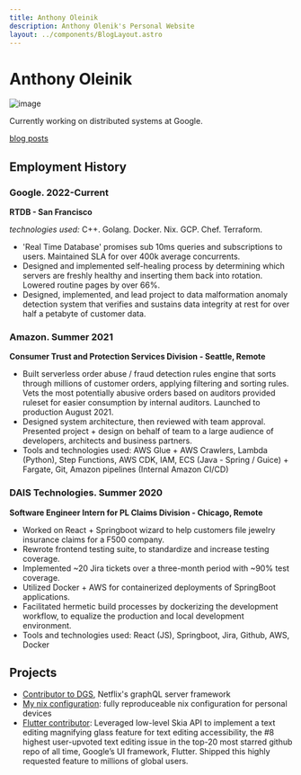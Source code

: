 ```yaml
---
title: Anthony Oleinik
description: Anthony Olenik's Personal Website
layout: ../components/BlogLayout.astro
---
```


# Anthony Oleinik

![image](/images/me.jpg)

Currently working on distributed systems at Google.

[blog posts](blog_directory)


## Employment History
### Google. 2022-Current
**RTDB - San Francisco**

_technologies used:_ C++. Golang. Docker. Nix. GCP. Chef. Terraform. 

- 'Real Time Database' promises sub 10ms queries and subscriptions to users. Maintained SLA for over 400k average concurrents.
- Designed and implemented self-healing process by determining which servers are freshly healthy and inserting them back into rotation. Lowered routine pages by over 66%.
- Designed, implemented, and lead project to data malformation anomaly detection system that verifies and sustains data integrity at rest for over half a petabyte of customer data.

### Amazon. Summer 2021
**Consumer Trust and Protection Services Division - Seattle, Remote**
- Built serverless order abuse / fraud detection rules engine that sorts through millions of customer orders, applying filtering and sorting rules. Vets the most potentially abusive orders based on auditors provided ruleset for easier consumption by internal auditors. Launched to production August 2021.
- Designed system architecture, then reviewed with team approval. Presented project + design on behalf of team to a large audience of developers, architects and business partners.
- Tools and technologies used: AWS Glue + AWS Crawlers, Lambda (Python), Step Functions, AWS CDK, IAM, ECS (Java - Spring / Guice) + Fargate, Git, Amazon pipelines (Internal Amazon CI/CD)

### DAIS Technologies. Summer 2020
**Software Engineer Intern for PL Claims Division - Chicago, Remote**
- Worked on React + Springboot wizard to help customers file jewelry insurance claims for a F500 company. 
- Rewrote frontend testing suite, to standardize and increase testing coverage.
- Implemented ~20 Jira tickets over a three-month period with ~90% test coverage.
- Utilized Docker + AWS for containerized deployments of SpringBoot applications. 
- Facilitated hermetic build processes by dockerizing the development workflow, to equalize the production and local development environment.
- Tools and technologies used: React (JS), Springboot, Jira, Github,  AWS, Docker

## Projects
- [Contributor to DGS](https://github.com/Netflix/dgs-framework/pulls?q=is%3Apr+sort%3Aupdated-desc+is%3Aclosed+author%3Aantholeole), Netflix's graphQL server framework
- [My nix configuration](https://github.com/antholeole/nixconfig): fully reproduceable nix configuration for personal devices
- [Flutter contributor](https://github.com/flutter/flutter/pulls?q=is%3Apr+sort%3Aupdated-desc+author%3Aantholeole+is%3Aclosed): Leveraged low-level Skia API to implement a text editing magnifying glass feature for text editing accessibility, the #8 highest user-upvoted text editing issue in the top-20 most starred github repo of all time, Google’s UI framework, Flutter. Shipped this highly requested feature to millions of global users. 

